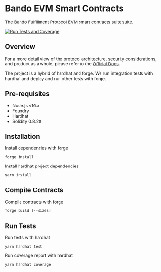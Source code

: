 # Bando EVM Smart Contracts

The Bando Fulfillment Protocol EVM smart contracts suite suite.

[![Run Tests and Coverage](https://github.com/bandohq/evm-fulfillment-protocol/actions/workflows/hardhat-test.yaml/badge.svg)](https://github.com/bandohq/evm-fulfillment-protocol/actions/workflows/hardhat-test.yaml)

## Overview 
For a more detail view of the protocol architecture, security considerations, and product as a whole, please refer to the [Official Docs](https://docs.bando.cool).

The project is a hybrid of hardhat and forge. 
We run integration tests with hardhat and deploy and run other tests with forge.

## Pre-requisites

- Node.js v16.x
- Foundry
- Hardhat
- Solidity 0.8.20

## Installation

Install dependencies with forge
```shell
forge install
```
Install hardhat project dependencies
```shell
yarn install
```

## Compile Contracts

Compile contracts with forge
```shell
forge build [--sizes]
```

## Run Tests

Run tests with hardhat
```shell
yarn hardhat test
```

Run coverage report with hardhat
```shell
yarn hardhat coverage
```

